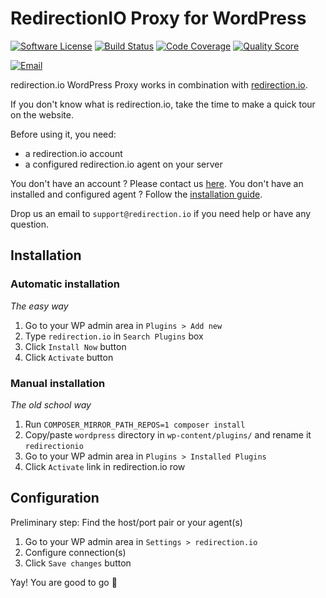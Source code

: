 # RedirectionIO Proxy for WordPress

[![Software License](https://img.shields.io/badge/license-MIT-brightgreen.svg)](LICENSE)
[![Build Status](https://img.shields.io/travis/redirectionio/proxy-wordpress/master.svg)](https://travis-ci.org/redirectionio/proxy-wordpress)
[![Code Coverage](https://img.shields.io/scrutinizer/coverage/g/redirectionio/proxy-wordpress.svg)](https://scrutinizer-ci.com/g/redirectionio/proxy-wordpress)
[![Quality Score](https://img.shields.io/scrutinizer/g/redirectionio/proxy-wordpress.svg)](https://scrutinizer-ci.com/g/redirectionio/proxy-wordpress)

[![Email](https://img.shields.io/badge/email-support@redirection.io-blue.svg)](mailto:support@redirection.io)

redirection.io WordPress Proxy works in combination with [redirection.io](redirection.io).

If you don't know what is redirection.io, take the time to make a quick tour on the website.

Before using it, you need:
- a redirection.io account
- a configured redirection.io agent on your server

You don't have an account ? Please contact us [here](https://redirection.io/contact-us).
You don't have an installed and configured agent ? Follow the [installation guide](https://redirection.io/documentation/developer-documentation/getting-started-installing-the-agent).

Drop us an email to `support@redirection.io` if you need help or have any question.

## Installation

### Automatic installation

*The easy way*

1. Go to your WP admin area in `Plugins > Add new`
2. Type `redirection.io` in `Search Plugins` box
3. Click `Install Now` button
4. Click `Activate` button

### Manual installation

*The old school way*

1. Run `COMPOSER_MIRROR_PATH_REPOS=1 composer install`
2. Copy/paste `wordpress` directory in `wp-content/plugins/` and rename it `redirectionio`
3. Go to your WP admin area in `Plugins > Installed Plugins`
4. Click `Activate` link in redirection.io row

## Configuration

Preliminary step: Find the host/port pair or your agent(s)

1. Go to your WP admin area in `Settings > redirection.io`
2. Configure connection(s)
3. Click `Save changes` button

Yay! You are good to go :raised_hands:
